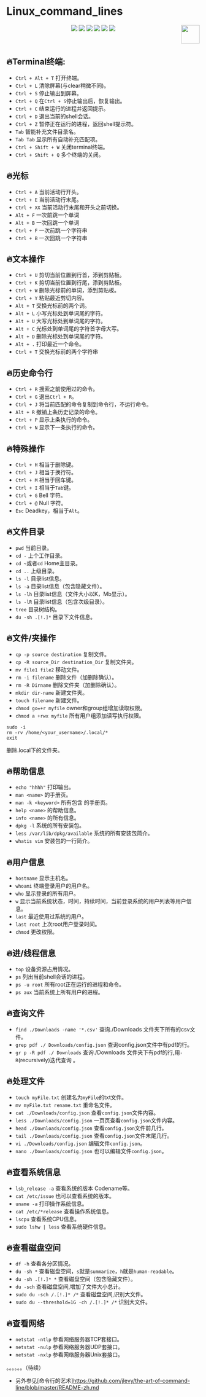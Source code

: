 # Linux_command_lines

<p align="center">
    <a href="https://github.com/elegantcoin/Linux_command_lines"><img src="https://img.shields.io/badge/status-updating-brightgreen.svg"></a>
    <a href="https://github.com/python/cpython"><img src="https://img.shields.io/badge/Python-3.7-FF1493.svg"></a>
    <a href="https://github.com/elegantcoin/Linux_command_lines"><img src="https://img.shields.io/badge/platform-Windows%7CLinux%7CmacOS-660066.svg"></a>
    <a href="https://opensource.org/licenses/mit-license.php"><img src="https://badges.frapsoft.com/os/mit/mit.svg"></a>
    <a href="https://github.com/elegantcoin/Linux_command_lines/stargazers"><img src="https://img.shields.io/github/stars/elegantcoin/Linux_command_lines.svg?logo=github"></a>
    <a href="https://github.com/elegantcoin/Linux_command_lines/network/members"><img src="https://img.shields.io/github/forks/elegantcoin/Linux_command_lines.svg?color=blue&logo=github"></a>
    <a href="https://www.python.org/"><img src="https://upload.wikimedia.org/wikipedia/commons/c/c3/Python-logo-notext.svg" align="right" height="48" width="48" ></a>
</p>
<br />

## :fire:Terminal终端:
-   `Ctrl + Alt + T` 打开终端。
-   `Ctrl + L` 清除屏幕(与clear稍微不同)。
-   `Ctrl + S` 停止输出到屏幕。
-   `Ctrl + Q` 在`Ctrl + S`停止输出后，恢复输出。
-   `Ctrl + C` 结束运行的进程并返回提示。
-   `Ctrl + D` 退出当前的shell会话。
-   `Ctrl + Z` 暂停正在运行的进程，返回shell提示符。
-   `Tab` 智能补充文件目录名。
-   `Tab Tab` 显示所有自动补充匹配项。
-   `Ctrl + Shift + W` 关闭terminal终端。
-   `Ctrl + Shift + Q` 多个终端的关闭。
  
## :fire:光标
-   `Ctrl + A` 当前活动行开头。
-   `Ctrl + E` 当前活动行末尾。
-   `Ctrl + XX` 当前活动行末尾和开头之前切换。
-   `Alt + F` 一次前跳一个单词
-   `Alt + B` 一次回跳一个单词
-   `Ctrl + F` 一次前跳一个字符串
-   `Ctrl + B` 一次回跳一个字符串

## :fire:文本操作
-   `Ctrl + U` 剪切当前位置到行首，添到剪贴板。
-   `Ctrl + K` 剪切当前位置到行尾，添到剪贴板。
-   `Ctrl + W` 删除光标前的单词，添到剪贴板。
-   `Ctrl + Y` 粘贴最近剪切内容。
-   `Alt + T` 交换光标前的两个词。
-   `Alt + L` 小写光标处到单词尾的字符。
-   `Alt + U` 大写光标处到单词尾的字符。
-   `Alt + C` 光标处到单词尾的字符首字母大写。
-   `Alt + D` 删除光标处到单词尾的字符。
-   `Alt + .` 打印最近一个命令。
-   `Ctrl + T` 交换光标前的两个字符串
 
## :fire:历史命令行
-   `Ctrl + R` 搜索之前使用过的命令。
-   `Ctrl + G` 退出`Ctrl + R`。
-   `Ctrl + J` 将当前匹配的命令复制到命令行，不运行命令。
-   `Alt + R` 撤销上条历史记录的命令。
-   `Ctrl + P` 显示上条执行的命令。
-   `Ctrl + N` 显示下一条执行的命令。

## :fire:特殊操作
-   `Ctrl + H` 相当于删除键。
-   `Ctrl + J` 相当于换行符。
-   `Ctrl + M` 相当于回车键。
-   `Ctrl + I` 相当于`Tab`键。
-   `Ctrl + G` Bell 字符。
-   `Ctrl + @` Null 字符。
-   `Esc` Deadkey，相当于`Alt`。

## :fire:文件目录
-   `pwd` 当前目录。
-   `cd -` 上个工作目录。
-   `cd ~`或者`cd` Home主目录。
-   `cd ..` 上级目录。
-   `ls -l` 目录list信息。
-   `ls -a` 目录list信息（包含隐藏文件）。
-   `ls -lh` 目录list信息（文件大小以K，Mb显示）。
-   `ls -lR` 目录list信息（包含次级目录）。
-   `tree` 目录树结构。
-   `du -sh .[!.]*` 目录下文件信息。

## :fire:文件/夹操作
-   `cp -p source destination` 复制文件。
-   `cp -R source_Dir destination_Dir` 复制文件夹。
-   `mv file1 file2` 移动文件。
-   `rm -i filename` 删除文件（加删除确认）。
-   `rm -R Dirname` 删除文件夹（加删除确认）。
-   `mkdir dir-name` 新建文件夹。
-   `touch filename` 新建文件。
-   `chmod go=+r myfile` owner和group组增加读取权限。
-   `chmod a +rwx myfile` 所有用户组添加读写执行权限。

``` shell
sudo -i
rm -rv /home/<your_username>/.local/*
exit
``` 
删除.local下的文件夹。



## :fire:帮助信息
-   `echo "hhhh"` 打印输出。
-   `man <name>` <name> 的手册页。
-   `man -k <keyword>` 所有包含<keyword> 的手册页。
-   `help <name>` <name>的帮助信息。
-   `info <name>` <name>的所有信息。
-   `dpkg -l` 系统的所有安装包。
-   `less /var/lib/dpkg/available` 系统的所有安装包简介。
-   `whatis vim` 安装包的一行简介。    

## :fire:用户信息
-   `hostname` 显示主机名。
-   `whoami` 终端登录用户的用户名。
-   `who` 显示登录的所有用户。 
-   `w` 显示当前系统状态，时间，持续时间，当前登录系统的用户列表等用户信息。 
-   `last` 最近使用过系统的用户。 
-   `last root` 上次root用户登录时间。 
-   `chmod` 更改权限。 

## :fire:进/线程信息
-   `top` 设备资源占用情况。 
-   `ps` 列出当前shell会话的进程。 
-   `ps -u root` 所有root正在运行的进程和命令。
-   `ps aux` 当前系统上所有用户的进程。

## :fire:查询文件
-   `find ./Downloads -name '*.csv'` 查询./Downloads 文件夹下所有的csv文件。
-   `grep pdf ./ Downloads/config.json` 查询config.json文件中有pdf的行。
-   `gr p -R pdf ./ Downloads` 查询./Downloads 文件夹下有pdf的行,用`-R`(recursively)迭代查询 。

## :fire:处理文件
-   `touch myFile.txt` 创建名为`myFile`的txt文件。
-   `mv myFile.txt rename.txt` 重命名文件。
-   `cat ./Downloads/config.json` 查看`config.json`文件内容。
-   `less ./Downloads/config.json` 一页页查看`config.json`文件内容。
-   `head ./Downloads/config.json` 查看`config.json`文件前几行。
-   `tail ./Downloads/config.json` 查看`config.json`文件末尾几行。
-   `vi ./Downloads/config.json` 编辑文件`config.json`。
-   `nano ./Downloads/config.json` 也可以编辑文件`config.json`。

## :fire:查看系统信息
-   `lsb_release -a` 查看系统的版本 Codename等。
-   `cat /etc/issue` 也可以查看系统的版本。
-   `uname -a` 打印操作系统信息。
-   `cat /etc/*release` 查看操作系统信息。
-   `lscpu` 查看系统CPU信息。
-   `sudo lshw | less` 查看系统硬件信息。
 

## :fire:查看磁盘空间
-   `df -h` 查看各分区情况。
-   `du -sh *` 查看磁盘空间，`s`就是`summarize`，`h`就是`human-readable`。
-   `du -sh .[!.]* *` 查看磁盘空间（包含隐藏文件）。
-   `du -sch` 查看磁盘空间,增加了文件大小总计。
-   `sudo du -sch /.[!.]* /*` 查看磁盘空间,识别大文件。
-   `sudo du --threshold=1G -ch /.[!.]* /*` 识别大文件。

## :fire:查看网络
-   `netstat -ntlp` 参看网络服务器TCP套接口。
-   `netstat -nulp` 参看网络服务器UDP套接口。
-   `netstat -nxlp` 参看网络服务器Unix套接口。




。。。。。。（待续）

  
  
  
  - 另外参见[命令行的艺术]https://github.com/jlevy/the-art-of-command-line/blob/master/README-zh.md
